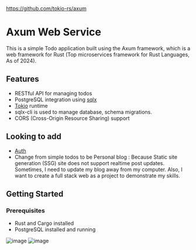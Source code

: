 <https://github.com/tokio-rs/axum>
# Axum Web Service

This is a simple Todo application built using the Axum framework, which is a web framework for Rust (Top microservices framework for Rust Languages, As of 2024).

## Features

- RESTful API for managing todos
- PostgreSQL integration using [sqlx](https://github.com/launchbadge/sqlx)
- [Tokio](https://github.com/tokio-rs/tokio) runtime
- sqlx-cli is used to manage database, schema migrations.
- CORS (Cross-Origin Resource Sharing) support

## Looking to add

- [Auth](https://github.com/tokio-rs/axum/tree/master/examples/auth)
- Change from simple todos to be Personal blog : Because Static site generation (SSG) site does not support realtime post updates. Sometimes, I need to update my blog away from my computer. Also, I want to create a full stack web as a project to demonstrate my skills.

## Getting Started

### Prerequisites

- Rust and Cargo installed
- PostgreSQL installed and running

![image](https://github.com/boraxpr/rust_axum_service/assets/43258373/83b5ddd3-bd5a-484b-81d5-7e17551b56ea)
![image](https://github.com/boraxpr/rust_axum_service/assets/43258373/29b90239-4e08-467e-8c18-6c4533ef345c)
